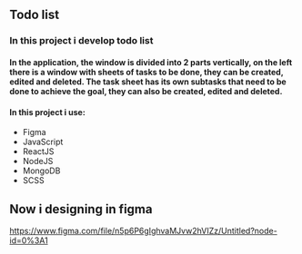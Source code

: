 ## Todo list
### In this project i develop todo list
#### In the application, the window is divided into 2 parts vertically, on the left there is a window with sheets of tasks to be done, they can be created, edited and deleted. The task sheet has its own subtasks that need to be done to achieve the goal, they can also be created, edited and deleted.
#### In this project i use:
+ Figma
+ JavaScript
+ ReactJS
+ NodeJS
+ MongoDB
+ SCSS

## Now i designing in figma
https://www.figma.com/file/n5p6P6gIghvaMJvw2hVIZz/Untitled?node-id=0%3A1



